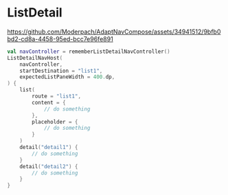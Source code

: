# ListDetail

https://github.com/Moderpach/AdaptNavCompose/assets/34941512/9bfb0bd2-cd8a-4458-95ed-bcc7e96fe891

```kotlin
val navController = rememberListDetailNavController()
ListDetailNavHost(
    navController,
    startDestination = "list1",
    expectedListPaneWidth = 400.dp,
) {
    list(
        route = "list1",
        content = {
            // do something
        },
        placeholder = {
            // do something
        }
    )
    detail("detail1") {
        // do something
    }
    detail("detail2") {
        // do something
    }
}
```
